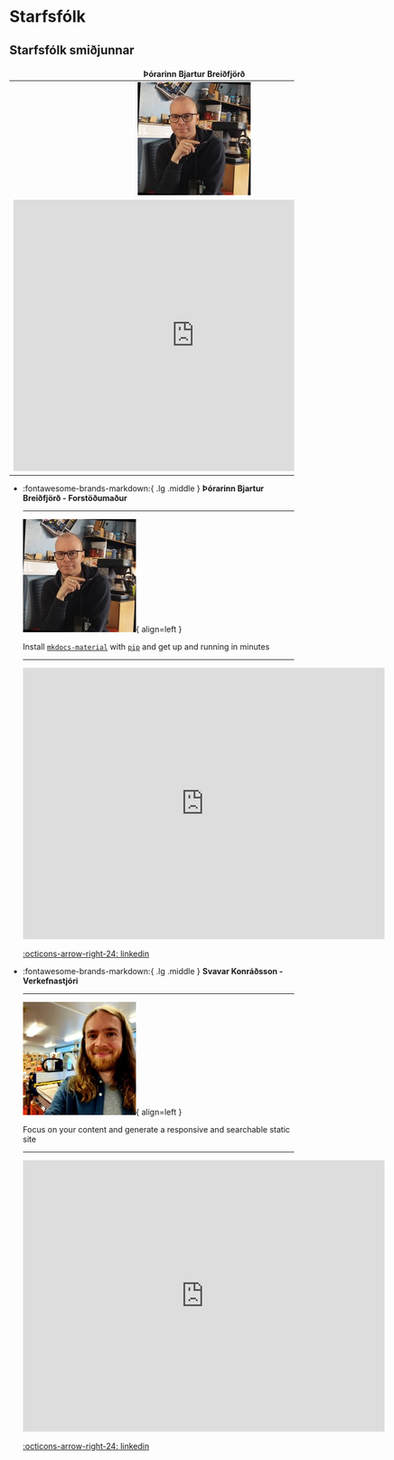 

# Starfsfólk



## Starfsfólk smiðjunnar

<style>
table {
    border-collapse: collapse;
}
table, th, td {
   border: none;
}
blockquote {
    border-left: none;
    padding-left: 10px;
}
</style>

|Þórarinn Bjartur Breiðfjörð|Svavar Konráðsson|
|:---:|:---:|
|![alt text](../assets/img/images/tbbg.png)|![alt text](../assets/img/images/sk.png)|
|<div class="sketchfab-embed-wrapper"> <iframe title="DjOddi" frameborder="0" allowfullscreen mozallowfullscreen="true" webkitallowfullscreen="true" allow="autoplay; fullscreen; xr-spatial-tracking" xr-spatial-tracking execution-while-out-of-viewport execution-while-not-rendered web-share width="640" height="480" src="https://sketchfab.com/models/ee9372ef321e405aa8503d4f69141c68/embed?autospin=1&autostart=1&preload=1&dnt=1"> </iframe> </div>|<div class="sketchfab-embed-wrapper"> <iframe title="Scaniverse 2022-06-10 142722" frameborder="0" allowfullscreen mozallowfullscreen="true" webkitallowfullscreen="true" allow="autoplay; fullscreen; xr-spatial-tracking" xr-spatial-tracking execution-while-out-of-viewport execution-while-not-rendered web-share width="640" height="480" src="https://sketchfab.com/models/820d6e8c1d7744989cd0e9c1dabb1729/embed?autospin=1&autostart=1&preload=1&dnt=1"> </iframe> </div>|



<div class="grid cards" markdown>

-   :fontawesome-brands-markdown:{ .lg .middle } __Þórarinn Bjartur Breiðfjörð - Forstöðumaður__


    ---
    ![alt text](../assets/img/images/tbbg.png){ align=left }
    

    Install [`mkdocs-material`](#) with [`pip`](#) and get up
    and running in minutes

    ---
    

    <iframe title="DjOddi" frameborder="0" allowfullscreen mozallowfullscreen="true" webkitallowfullscreen="true" allow="autoplay; fullscreen; xr-spatial-tracking" xr-spatial-tracking execution-while-out-of-viewport execution-while-not-rendered web-share width="640" height="480" src="https://sketchfab.com/models/ee9372ef321e405aa8503d4f69141c68/embed?autospin=1&autostart=1&preload=1&dnt=1"> </iframe>

    [:octicons-arrow-right-24: linkedin](#)

-   :fontawesome-brands-markdown:{ .lg .middle } __Svavar Konráðsson - Verkefnastjóri__

    ---
    ![alt text](../assets/img/images/sk.png){ align=left }


    Focus on your content and generate a responsive and searchable static site

    ---

    <iframe title="Scaniverse 2022-06-10 142722" frameborder="0" allowfullscreen mozallowfullscreen="true" webkitallowfullscreen="true" allow="autoplay; fullscreen; xr-spatial-tracking" xr-spatial-tracking execution-while-out-of-viewport execution-while-not-rendered web-share width="640" height="480" src="https://sketchfab.com/models/820d6e8c1d7744989cd0e9c1dabb1729/embed?autospin=1&autostart=1&preload=1&dnt=1"> </iframe>

    [:octicons-arrow-right-24: linkedin](#)



</div>
